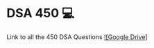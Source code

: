# DSA 450 💻
Link to all the 450 DSA Questions [![Google Drive]](https://drive.google.com/file/d/1FMdN_OCfOI0iAeDlqswCiC2DZzD4nPsb/view?pli=1)
